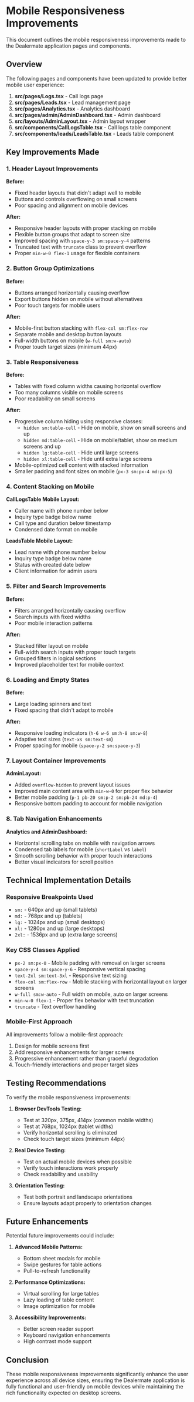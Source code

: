 # Mobile Responsiveness Improvements

This document outlines the mobile responsiveness improvements made to the Dealermate application pages and components.

## Overview

The following pages and components have been updated to provide better mobile user experience:

1. **src/pages/Logs.tsx** - Call logs page
2. **src/pages/Leads.tsx** - Lead management page  
3. **src/pages/Analytics.tsx** - Analytics dashboard
4. **src/pages/admin/AdminDashboard.tsx** - Admin dashboard
5. **src/layouts/AdminLayout.tsx** - Admin layout wrapper
6. **src/components/CallLogsTable.tsx** - Call logs table component
7. **src/components/leads/LeadsTable.tsx** - Leads table component

## Key Improvements Made

### 1. Header Layout Improvements

**Before:**
- Fixed header layouts that didn't adapt well to mobile
- Buttons and controls overflowing on small screens
- Poor spacing and alignment on mobile devices

**After:**
- Responsive header layouts with proper stacking on mobile
- Flexible button groups that adapt to screen size
- Improved spacing with `space-y-3 sm:space-y-4` patterns
- Truncated text with `truncate` class to prevent overflow
- Proper `min-w-0 flex-1` usage for flexible containers

### 2. Button Group Optimizations

**Before:**
- Buttons arranged horizontally causing overflow
- Export buttons hidden on mobile without alternatives
- Poor touch targets for mobile users

**After:**
- Mobile-first button stacking with `flex-col sm:flex-row`
- Separate mobile and desktop button layouts
- Full-width buttons on mobile (`w-full sm:w-auto`)
- Proper touch target sizes (minimum 44px)

### 3. Table Responsiveness

**Before:**
- Tables with fixed column widths causing horizontal overflow
- Too many columns visible on mobile screens
- Poor readability on small screens

**After:**
- Progressive column hiding using responsive classes:
  - `hidden sm:table-cell` - Hide on mobile, show on small screens and up
  - `hidden md:table-cell` - Hide on mobile/tablet, show on medium screens and up
  - `hidden lg:table-cell` - Hide until large screens
  - `hidden xl:table-cell` - Hide until extra large screens
- Mobile-optimized cell content with stacked information
- Smaller padding and font sizes on mobile (`px-3 sm:px-4 md:px-5`)

### 4. Content Stacking on Mobile

**CallLogsTable Mobile Layout:**
- Caller name with phone number below
- Inquiry type badge below name
- Call type and duration below timestamp
- Condensed date format on mobile

**LeadsTable Mobile Layout:**
- Lead name with phone number below
- Inquiry type badge below name  
- Status with created date below
- Client information for admin users

### 5. Filter and Search Improvements

**Before:**
- Filters arranged horizontally causing overflow
- Search inputs with fixed widths
- Poor mobile interaction patterns

**After:**
- Stacked filter layout on mobile
- Full-width search inputs with proper touch targets
- Grouped filters in logical sections
- Improved placeholder text for mobile context

### 6. Loading and Empty States

**Before:**
- Large loading spinners and text
- Fixed spacing that didn't adapt to mobile

**After:**
- Responsive loading indicators (`h-6 w-6 sm:h-8 sm:w-8`)
- Adaptive text sizes (`text-xs sm:text-sm`)
- Proper spacing for mobile (`space-y-2 sm:space-y-3`)

### 7. Layout Container Improvements

**AdminLayout:**
- Added `overflow-hidden` to prevent layout issues
- Improved main content area with `min-w-0` for proper flex behavior
- Better mobile padding (`p-1 pb-20 sm:p-2 sm:pb-24 md:p-4`)
- Responsive bottom padding to account for mobile navigation

### 8. Tab Navigation Enhancements

**Analytics and AdminDashboard:**
- Horizontal scrolling tabs on mobile with navigation arrows
- Condensed tab labels for mobile (`shortLabel` vs `label`)
- Smooth scrolling behavior with proper touch interactions
- Better visual indicators for scroll position

## Technical Implementation Details

### Responsive Breakpoints Used

- `sm:` - 640px and up (small tablets)
- `md:` - 768px and up (tablets) 
- `lg:` - 1024px and up (small desktops)
- `xl:` - 1280px and up (large desktops)
- `2xl:` - 1536px and up (extra large screens)

### Key CSS Classes Applied

- `px-2 sm:px-0` - Mobile padding with removal on larger screens
- `space-y-4 sm:space-y-6` - Responsive vertical spacing
- `text-2xl sm:text-3xl` - Responsive text sizing
- `flex-col sm:flex-row` - Mobile stacking with horizontal layout on larger screens
- `w-full sm:w-auto` - Full width on mobile, auto on larger screens
- `min-w-0 flex-1` - Proper flex behavior with text truncation
- `truncate` - Text overflow handling

### Mobile-First Approach

All improvements follow a mobile-first approach:
1. Design for mobile screens first
2. Add responsive enhancements for larger screens
3. Progressive enhancement rather than graceful degradation
4. Touch-friendly interactions and proper target sizes

## Testing Recommendations

To verify the mobile responsiveness improvements:

1. **Browser DevTools Testing:**
   - Test at 320px, 375px, 414px (common mobile widths)
   - Test at 768px, 1024px (tablet widths)
   - Verify horizontal scrolling is eliminated
   - Check touch target sizes (minimum 44px)

2. **Real Device Testing:**
   - Test on actual mobile devices when possible
   - Verify touch interactions work properly
   - Check readability and usability

3. **Orientation Testing:**
   - Test both portrait and landscape orientations
   - Ensure layouts adapt properly to orientation changes

## Future Enhancements

Potential future improvements could include:

1. **Advanced Mobile Patterns:**
   - Bottom sheet modals for mobile
   - Swipe gestures for table actions
   - Pull-to-refresh functionality

2. **Performance Optimizations:**
   - Virtual scrolling for large tables
   - Lazy loading of table content
   - Image optimization for mobile

3. **Accessibility Improvements:**
   - Better screen reader support
   - Keyboard navigation enhancements
   - High contrast mode support

## Conclusion

These mobile responsiveness improvements significantly enhance the user experience across all device sizes, ensuring the Dealermate application is fully functional and user-friendly on mobile devices while maintaining the rich functionality expected on desktop screens.